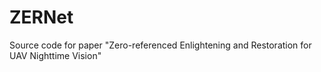 # ZERNet
Source code for paper "Zero-referenced Enlightening and Restoration for UAV Nighttime Vision"
